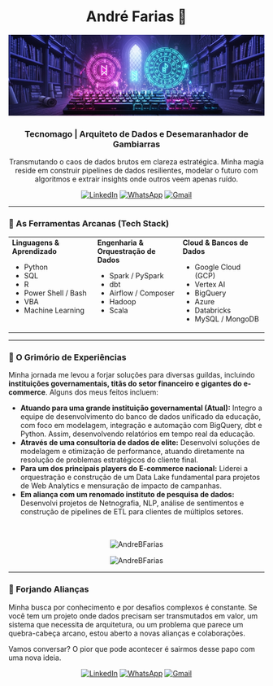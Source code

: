 

<h1 align="center">André Farias 🧙 </h1>
<p align="center">
  <img src="assets/tecnomago-github.png" >
</p>
<h3 align="center">Tecnomago | Arquiteto de Dados e Desemaranhador de Gambiarras</h3>

<p align="center">
  Transmutando o caos de dados brutos em clareza estratégica. Minha magia reside em construir pipelines de dados resilientes, modelar o futuro com algoritmos e extrair insights onde outros veem apenas ruído.
</p>

<p align="center">
  <a href="https://www.linkedin.com/in/andre-farias-economista/"><img src="https://img.shields.io/badge/LinkedIn-0077B5?style=for-the-badge&logo=linkedin&logoColor=white" alt="LinkedIn"></a>
  <a href="https://wa.me/5561995748464"><img src="https://img.shields.io/badge/WhatsApp-25D366?style=for-the-badge&logo=whatsapp&logoColor=white" alt="WhatsApp"></a>
  <a href="mailto:andre.dsbf@gmail.com"><img src="https://img.shields.io/badge/Gmail-D14836?style=for-the-badge&logo=gmail&logoColor=white" alt="Gmail"></a>
</p>

---

### 🔮 As Ferramentas Arcanas (Tech Stack)

<table>
  <tr>
    <td valign="top" width="33%">
      <strong>Linguagens & Aprendizado</strong><br>
      <ul>
        <li>Python</li>
        <li>SQL</li>
        <li>R</li>
        <li>Power Shell / Bash</li>
        <li>VBA</li>
        <li>Machine Learning</li>
      </ul>
    </td>
    <td valign="top" width="33%">
      <strong>Engenharia & Orquestração de Dados</strong><br>
      <ul>
        <li>Spark / PySpark</li>
        <li>dbt</li>
        <li>Airflow / Composer</li>
        <li>Hadoop</li>
        <li>Scala</li>
      </ul>
    </td>
    <td valign="top" width="33%">
      <strong>Cloud & Bancos de Dados</strong><br>
      <ul>
        <li>Google Cloud (GCP)</li>
        <li>Vertex AI</li>
        <li>BigQuery</li>
        <li>Azure</li>
        <li>Databricks</li>
        <li>MySQL / MongoDB</li>
      </ul>
    </td>
  </tr>
</table>

---

### 📜 O Grimório de Experiências

Minha jornada me levou a forjar soluções para diversas guildas, incluindo **instituições governamentais, titãs do setor financeiro e gigantes do e-commerce**. Alguns dos meus feitos incluem:

-   **Atuando para uma grande instituição governamental (Atual):** Integro a equipe de desenvolvimento do banco de dados unificado da educação, com foco em modelagem, integração e automação com BigQuery, dbt e Python. Assim, desenvolvendo relatórios em tempo real da educação.
-   **Através de uma consultoria de dados de elite:** Desenvolvi soluções de modelagem e otimização de performance, atuando diretamente na resolução de problemas estratégicos do cliente final.
-   **Para um dos principais players do E-commerce nacional:** Liderei a orquestração e construção de um Data Lake fundamental para projetos de Web Analytics e mensuração de impacto de campanhas.
-   **Em aliança com um renomado instituto de pesquisa de dados:** Desenvolvi projetos de Netnografia, NLP, análise de sentimentos e construção de pipelines de ETL para clientes de múltiplos setores.
<br>

<p align="center">
  <img align="center" src="https://github-readme-stats.vercel.app/api/top-langs/?username=AndreBFarias&hide=html&layout=compact&theme=dracula" alt="AndreBFarias" />
</p>

<p align="center"> 
  <img align="center" src="https://github-readme-stats.vercel.app/api?username=AndreBFarias&show_icons=true&theme=dracula" alt="AndreBFarias" />
</p>

---

### 🔮 Forjando Alianças

Minha busca por conhecimento e por desafios complexos é constante. Se você tem um projeto onde dados precisam ser transmutados em valor, um sistema que necessita de arquitetura, ou um problema que parece um quebra-cabeça arcano, estou aberto a novas alianças e colaborações.

Vamos conversar? O pior que pode acontecer é sairmos desse papo com uma nova ideia.

<p align="center">
  <a href="https://www.linkedin.com/in/andre-farias-economista/"><img src="https://img.shields.io/badge/LinkedIn-0077B5?style=for-the-badge&logo=linkedin&logoColor=white" alt="LinkedIn"></a>
  <a href="https://wa.me/5561995748464"><img src="https://img.shields.io/badge/WhatsApp-25D366?style=for-the-badge&logo=whatsapp&logoColor=white" alt="WhatsApp"></a>
  <a href="mailto:andre.dsbf@gmail.com"><img src="https://img.shields.io/badge/Gmail-D14836?style=for-the-badge&logo=gmail&logoColor=white" alt="Gmail"></a>
</p>